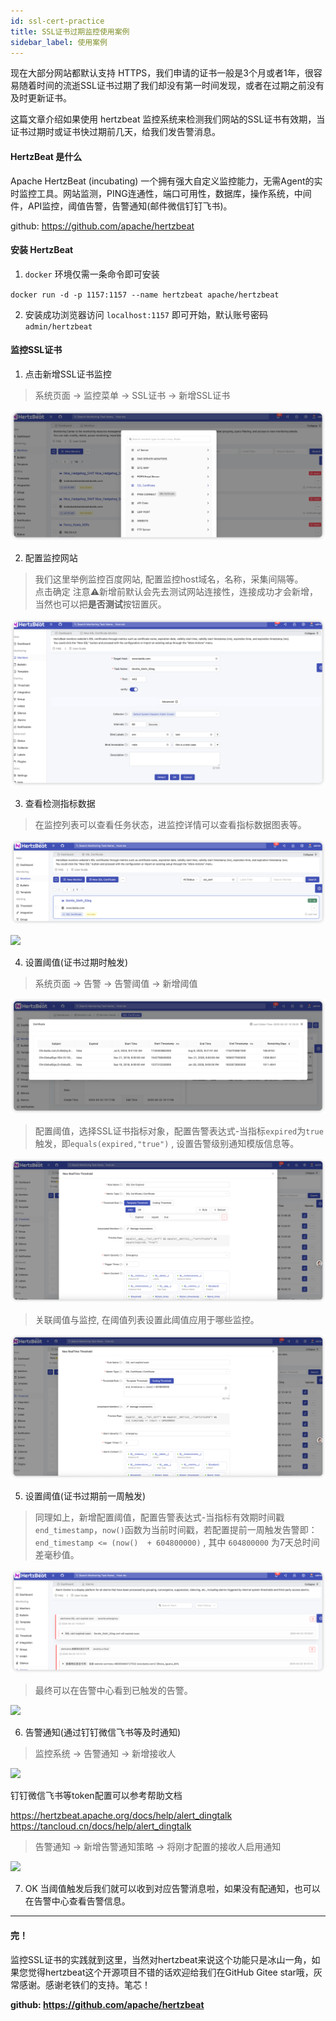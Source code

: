 ```yaml
---
id: ssl-cert-practice  
title: SSL证书过期监控使用案例    
sidebar_label: 使用案例
---
```


现在大部分网站都默认支持 HTTPS，我们申请的证书一般是3个月或者1年，很容易随着时间的流逝SSL证书过期了我们却没有第一时间发现，或者在过期之前没有及时更新证书。

这篇文章介绍如果使用 hertzbeat 监控系统来检测我们网站的SSL证书有效期，当证书过期时或证书快过期前几天，给我们发告警消息。

#### HertzBeat 是什么

Apache HertzBeat (incubating) 一个拥有强大自定义监控能力，无需Agent的实时监控工具。网站监测，PING连通性，端口可用性，数据库，操作系统，中间件，API监控，阈值告警，告警通知(邮件微信钉钉飞书)。

github: https://github.com/apache/hertzbeat

#### 安装 HertzBeat

1. `docker` 环境仅需一条命令即可安装

`docker run -d -p 1157:1157 --name hertzbeat apache/hertzbeat`

2. 安装成功浏览器访问 `localhost:1157` 即可开始，默认账号密码 `admin/hertzbeat`

#### 监控SSL证书

1. 点击新增SSL证书监控

> 系统页面 -> 监控菜单 -> SSL证书 -> 新增SSL证书

![](/img/docs/start/ssl_1.png)

2. 配置监控网站

> 我们这里举例监控百度网站, 配置监控host域名，名称，采集间隔等。    
> 点击确定 注意⚠️新增前默认会先去测试网站连接性，连接成功才会新增，当然也可以把**是否测试**按钮置灰。

![](/img/docs/start/ssl_2.png)

3. 查看检测指标数据

> 在监控列表可以查看任务状态，进监控详情可以查看指标数据图表等。

![](/img/docs/start/ssl_3.png)

![](/img/docs/start/ssl_11.png)

4. 设置阈值(证书过期时触发)

> 系统页面 -> 告警 -> 告警阈值 -> 新增阈值

![](/img/docs/start/ssl_4.png)

> 配置阈值，选择SSL证书指标对象，配置告警表达式-当指标`expired`为`true`触发，即`equals(expired,"true")` , 设置告警级别通知模版信息等。

![](/img/docs/start/ssl_5.png)

> 关联阈值与监控, 在阈值列表设置此阈值应用于哪些监控。

![](/img/docs/start/ssl_6.png)

5. 设置阈值(证书过期前一周触发)

> 同理如上，新增配置阈值，配置告警表达式-当指标有效期时间戳 `end_timestamp`，`now()`函数为当前时间戳，若配置提前一周触发告警即：`end_timestamp <= (now()  + 604800000)` , 其中 `604800000` 为7天总时间差毫秒值。

![](/img/docs/start/ssl_7.png)

> 最终可以在告警中心看到已触发的告警。

![](/img/docs/start/ssl_8.png)

6. 告警通知(通过钉钉微信飞书等及时通知)

> 监控系统 -> 告警通知 -> 新增接收人

![](/img/docs/start/ssl_9.png)

钉钉微信飞书等token配置可以参考帮助文档

https://hertzbeat.apache.org/docs/help/alert_dingtalk   
https://tancloud.cn/docs/help/alert_dingtalk

> 告警通知 -> 新增告警通知策略 -> 将刚才配置的接收人启用通知

![](/img/docs/start/ssl_10.png)

7. OK 当阈值触发后我们就可以收到对应告警消息啦，如果没有配通知，也可以在告警中心查看告警信息。

----  

#### 完！

监控SSL证书的实践就到这里，当然对hertzbeat来说这个功能只是冰山一角，如果您觉得hertzbeat这个开源项目不错的话欢迎给我们在GitHub Gitee star哦，灰常感谢。感谢老铁们的支持。笔芯！

**github: https://github.com/apache/hertzbeat**
